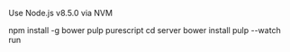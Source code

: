 Use Node.js v8.5.0 via NVM

npm install -g bower pulp purescript
cd server
bower install
pulp --watch run

